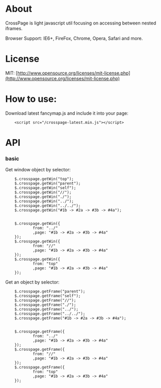 About
=======
CrossPage is light javascript util focusing on accessing between nested iframes.

Browser Support: IE6+, FireFox, Chrome, Opera, Safari and more.

License
=======
MIT: [http://www.opensource.org/licenses/mit-license.php](http://www.opensource.org/licenses/mit-license.php)


How to use:
=======
Download latest fancymap.js and include it into your page:

        <script src="/crosspage-latest.min.js"></script>


API
=======


### basic
Get window object by selector:

        $.crosspage.getWin("top");
        $.crosspage.getWin("parent");
        $.crosspage.getWin("self");
        $.crosspage.getWin("//");
        $.crosspage.getWin("./");
        $.crosspage.getWin("../");
        $.crosspage.getWin("../../");		
        $.crosspage.getWin("#1b -> #2a -> #3b -> #4a");
        
        
        $.crosspage.getWin({ 
                from: "../"
                ,page: "#1b -> #2a -> #3b -> #4a"
        });				
        $.crosspage.getWin({ 
                from: "//"
                ,page: "#1b -> #2a -> #3b -> #4a"
        });
        $.crosspage.getWin({ 
                from: "top"
                ,page: "#1b -> #2a -> #3b -> #4a"
        });
        
Get an <frame> object by selector:
        
        $.crosspage.getFrame("parent");
        $.crosspage.getFrame("self");
        $.crosspage.getFrame("//");
        $.crosspage.getFrame("./");
        $.crosspage.getFrame("../");
        $.crosspage.getFrame("../../");		
        $.crosspage.getFrame("#1b -> #2a -> #3b -> #4a");
        
                
        $.crosspage.getFrame({ 
                from: "../"
                ,page: "#1b -> #2a -> #3b -> #4a"
        });				
        $.crosspage.getFrame({ 
                from: "//"
                ,page: "#1b -> #2a -> #3b -> #4a"
        });
        $.crosspage.getFrame({ 
                from: "top"
                ,page: "#1b -> #2a -> #3b -> #4a"
        });

